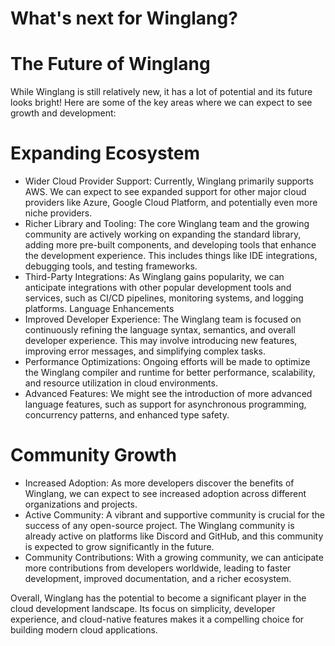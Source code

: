 # What's next for Winglang?

# The Future of Winglang
While Winglang is still relatively new, it has a lot of potential and its future looks bright! Here are some of the key areas where we can expect to see growth and development:

# Expanding Ecosystem
- Wider Cloud Provider Support: Currently, Winglang primarily supports AWS. We can expect to see expanded support for other major cloud providers like Azure, Google Cloud Platform, and potentially even more niche providers.
- Richer Library and Tooling: The core Winglang team and the growing community are actively working on expanding the standard library, adding more pre-built components, and developing tools that enhance the development experience. This includes things like IDE integrations, debugging tools, and testing frameworks.
- Third-Party Integrations: As Winglang gains popularity, we can anticipate integrations with other popular development tools and services, such as CI/CD pipelines, monitoring systems, and logging platforms.
Language Enhancements
- Improved Developer Experience: The Winglang team is focused on continuously refining the language syntax, semantics, and overall developer experience. This may involve introducing new features, improving error messages, and simplifying complex tasks.
- Performance Optimizations: Ongoing efforts will be made to optimize the Winglang compiler and runtime for better performance, scalability, and resource utilization in cloud environments.
- Advanced Features: We might see the introduction of more advanced language features, such as support for asynchronous programming, concurrency patterns, and enhanced type safety.

# Community Growth
- Increased Adoption: As more developers discover the benefits of Winglang, we can expect to see increased adoption across different organizations and projects.
- Active Community: A vibrant and supportive community is crucial for the success of any open-source project. The Winglang community is already active on platforms like Discord and GitHub, and this community is expected to grow significantly in the future.
- Community Contributions: With a growing community, we can anticipate more contributions from developers worldwide, leading to faster development, improved documentation, and a richer ecosystem.

Overall, Winglang has the potential to become a significant player in the cloud development landscape. Its focus on simplicity, developer experience, and cloud-native features makes it a compelling choice for building modern cloud applications.

